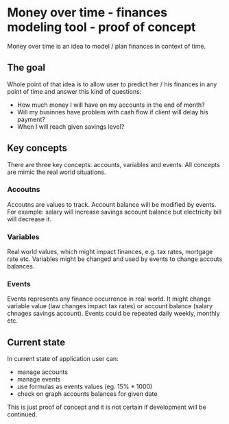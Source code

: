 # Money over time - finances modeling tool - proof of concept

Money over time is an idea to model / plan finances in context of time.

## The goal

Whole point of that idea is to allow user to predict her / his finances in any point of time and answer this kind of questions:

- How much money I will have on my accounts in the end of month?
- Will my businnes have problem with cash flow if client will delay his payment?
- When I will reach given savings level?

## Key concepts

There are three key concepts: accounts, variables and events. All concepts are mimic the real world situations.

### Accoutns

Accoutns are values to track. Account balance will be modified by events. For example: salary will increase savings account balance but electricity bill will decrease it.

### Variables

Real world values, which might impact finances, e.g. tax rates, mortgage rate etc. Variables might be changed and used by events to change accouts balances.

### Events

Events represents any finance occurrence in real world. It might change variable value (law changes impact tax rates) or account balance (salary chnages savings account). Events could be repeated daily weekly, monthly etc.

## Current state

In current state of application user can:

- manage accounts
- manage events
- use formulas as events values (eg. 15% \* 1000)
- check on graph accounts balances for given date

This is just proof of concept and it is not certain if development will be continued.
